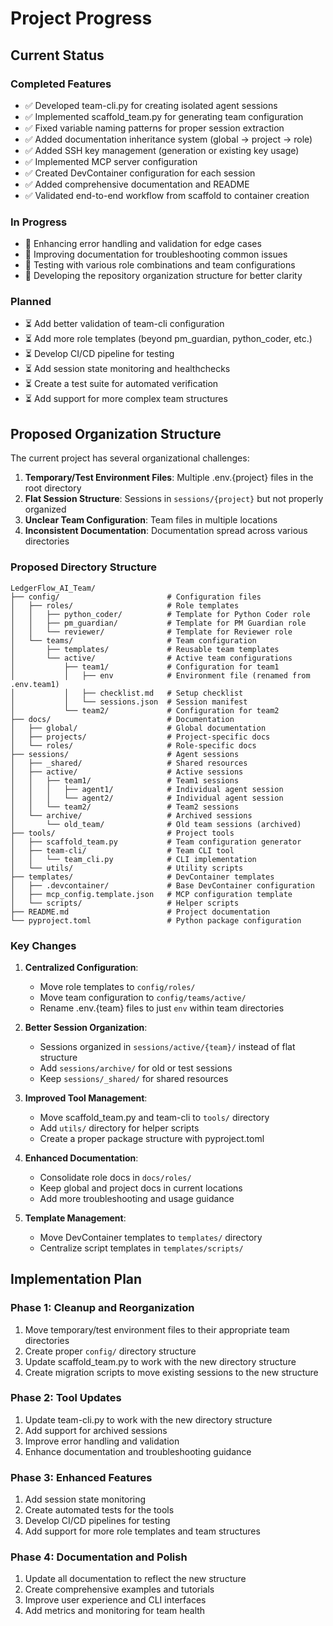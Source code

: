 # Project Progress

## Current Status

### Completed Features
- ✅ Developed team-cli.py for creating isolated agent sessions
- ✅ Implemented scaffold_team.py for generating team configuration
- ✅ Fixed variable naming patterns for proper session extraction
- ✅ Added documentation inheritance system (global → project → role)
- ✅ Added SSH key management (generation or existing key usage)
- ✅ Implemented MCP server configuration
- ✅ Created DevContainer configuration for each session
- ✅ Added comprehensive documentation and README
- ✅ Validated end-to-end workflow from scaffold to container creation

### In Progress
- 🔄 Enhancing error handling and validation for edge cases
- 🔄 Improving documentation for troubleshooting common issues
- 🔄 Testing with various role combinations and team configurations
- 🔄 Developing the repository organization structure for better clarity

### Planned
- ⏳ Add better validation of team-cli configuration
- ⏳ Add more role templates (beyond pm_guardian, python_coder, etc.)
- ⏳ Develop CI/CD pipeline for testing
- ⏳ Add session state monitoring and healthchecks
- ⏳ Create a test suite for automated verification
- ⏳ Add support for more complex team structures

## Proposed Organization Structure

The current project has several organizational challenges:

1. **Temporary/Test Environment Files**: Multiple .env.{project} files in the root directory
2. **Flat Session Structure**: Sessions in `sessions/{project}` but not properly organized
3. **Unclear Team Configuration**: Team files in multiple locations
4. **Inconsistent Documentation**: Documentation spread across various directories

### Proposed Directory Structure

```
LedgerFlow_AI_Team/
├── config/                        # Configuration files
│   ├── roles/                     # Role templates
│   │   ├── python_coder/          # Template for Python Coder role
│   │   ├── pm_guardian/           # Template for PM Guardian role
│   │   └── reviewer/              # Template for Reviewer role
│   └── teams/                     # Team configuration
│       ├── templates/             # Reusable team templates
│       └── active/                # Active team configurations
│           ├── team1/             # Configuration for team1
│           │   ├── env            # Environment file (renamed from .env.team1)
│           │   ├── checklist.md   # Setup checklist
│           │   └── sessions.json  # Session manifest
│           └── team2/             # Configuration for team2
├── docs/                          # Documentation
│   ├── global/                    # Global documentation
│   ├── projects/                  # Project-specific docs
│   └── roles/                     # Role-specific docs
├── sessions/                      # Agent sessions
│   ├── _shared/                   # Shared resources
│   ├── active/                    # Active sessions
│   │   ├── team1/                 # Team1 sessions
│   │   │   ├── agent1/            # Individual agent session
│   │   │   └── agent2/            # Individual agent session
│   │   └── team2/                 # Team2 sessions
│   └── archive/                   # Archived sessions
│       └── old_team/              # Old team sessions (archived)
├── tools/                         # Project tools
│   ├── scaffold_team.py           # Team configuration generator
│   ├── team-cli/                  # Team CLI tool
│   │   └── team_cli.py            # CLI implementation
│   └── utils/                     # Utility scripts
├── templates/                     # DevContainer templates
│   ├── .devcontainer/             # Base DevContainer configuration
│   ├── mcp_config.template.json   # MCP configuration template
│   └── scripts/                   # Helper scripts
├── README.md                      # Project documentation
└── pyproject.toml                 # Python package configuration
```

### Key Changes

1. **Centralized Configuration**:
   - Move role templates to `config/roles/`
   - Move team configuration to `config/teams/active/`
   - Rename .env.{team} files to just `env` within team directories

2. **Better Session Organization**:
   - Sessions organized in `sessions/active/{team}/` instead of flat structure
   - Add `sessions/archive/` for old or test sessions
   - Keep `sessions/_shared/` for shared resources

3. **Improved Tool Management**:
   - Move scaffold_team.py and team-cli to `tools/` directory
   - Add `utils/` directory for helper scripts
   - Create a proper package structure with pyproject.toml

4. **Enhanced Documentation**:
   - Consolidate role docs in `docs/roles/`
   - Keep global and project docs in current locations
   - Add more troubleshooting and usage guidance

5. **Template Management**:
   - Move DevContainer templates to `templates/` directory
   - Centralize script templates in `templates/scripts/`

## Implementation Plan

### Phase 1: Cleanup and Reorganization
1. Move temporary/test environment files to their appropriate team directories
2. Create proper `config/` directory structure
3. Update scaffold_team.py to work with the new directory structure
4. Create migration scripts to move existing sessions to the new structure

### Phase 2: Tool Updates
1. Update team-cli.py to work with the new directory structure
2. Add support for archived sessions
3. Improve error handling and validation
4. Enhance documentation and troubleshooting guidance

### Phase 3: Enhanced Features
1. Add session state monitoring
2. Create automated tests for the tools
3. Develop CI/CD pipelines for testing
4. Add support for more role templates and team structures

### Phase 4: Documentation and Polish
1. Update all documentation to reflect the new structure
2. Create comprehensive examples and tutorials
3. Improve user experience and CLI interfaces
4. Add metrics and monitoring for team health 